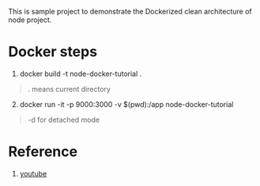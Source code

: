 This is sample project to demonstrate the Dockerized clean architecture of node project.

# Docker steps
1. docker build -t node-docker-tutorial .
> . means current directory

2. docker run -it -p 9000:3000 -v $(pwd):/app node-docker-tutorial
> -d for detached mode

# Reference
1. [youtube](https://www.youtube.com/watch?v=CsWoMpK3EtE&t=659s)
